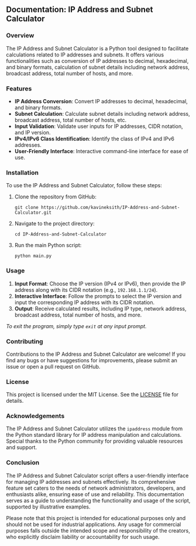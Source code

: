 ## Documentation: IP Address and Subnet Calculator 
### Overview
The IP Address and Subnet Calculator is a Python tool designed to facilitate calculations related to IP addresses and subnets. It offers various functionalities such as conversion of IP addresses to decimal, hexadecimal, and binary formats, calculation of subnet details including network address, broadcast address, total number of hosts, and more.

### Features
- **IP Address Conversion**: Convert IP addresses to decimal, hexadecimal, and binary formats.
- **Subnet Calculation**: Calculate subnet details including network address, broadcast address, total number of hosts, etc.
- **Input Validation**: Validate user inputs for IP addresses, CIDR notation, and IP version.
- **IPv4/IPv6 Class Identification**: Identify the class of IPv4 and IPv6 addresses.
- **User-Friendly Interface**: Interactive command-line interface for ease of use.

### Installation
To use the IP Address and Subnet Calculator, follow these steps:

1. Clone the repository from GitHub:
   ```
   git clone https://github.com/kavineksith/IP-Address-and-Subnet-Calculator.git
   ```

2. Navigate to the project directory:
   ```
   cd IP-Address-and-Subnet-Calculator
   ```

3. Run the main Python script:
   ```
   python main.py
   ```

### Usage
1. **Input Format**: Choose the IP version (IPv4 or IPv6), then provide the IP address along with its CIDR notation (e.g., `192.168.1.1/24`).
2. **Interactive Interface**: Follow the prompts to select the IP version and input the corresponding IP address with its CIDR notation. 
3. **Output**: Receive calculated results, including IP type, network address, broadcast address, total number of hosts, and more.

*To exit the program, simply type `exit` at any input prompt.*

### Contributing
Contributions to the IP Address and Subnet Calculator are welcome! If you find any bugs or have suggestions for improvements, please submit an issue or open a pull request on GitHub.

### License
This project is licensed under the MIT License. See the [LICENSE](LICENSE) file for details.

### Acknowledgements
The IP Address and Subnet Calculator utilizes the `ipaddress` module from the Python standard library for IP address manipulation and calculations. Special thanks to the Python community for providing valuable resources and support.

### Conclusion
The IP Address and Subnet Calculator script offers a user-friendly interface for managing IP addresses and subnets effectively. Its comprehensive feature set caters to the needs of network administrators, developers, and enthusiasts alike, ensuring ease of use and reliability. This documentation serves as a guide to understanding the functionality and usage of the script, supported by illustrative examples.

Please note that this project is intended for educational purposes only and should not be used for industrial applications. Any usage for commercial purposes falls outside the intended scope and responsibility of the creators, who explicitly disclaim liability or accountability for such usage.
